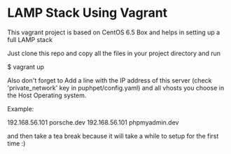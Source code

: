 # LAMP Stack Using Vagrant

This vagrant project is based on CentOS 6.5 Box and helps in setting up a full LAMP stack

Just clone this repo and copy all the files in your project directory and run

$ vagrant up

Also don't forget to Add a line with the IP address of this server (check 'private_network' key in puphpet/config.yaml) and all vhosts you choose in the Host Operating system.

Example:

192.168.56.101 porsche.dev
192.168.56.101 phpmyadmin.dev

and then take a tea break because it will take a while to setup for the first time :)

